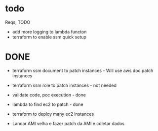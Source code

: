 # todo

Reqs, TODO
 - add more logging to lambda functon
 - terraform to enable ssm quick setup



# DONE
 - terraform ssm document to patch instances - Will use aws doc patch instances
 - terraform ssm role to patch instances - not needed
 - validate code, poc execution - done
 - lambda to find ec2 to patch - done
 - terraform to deploy many ec2 instances 
 
 - Lancar AMI velha e fazer patch da AMI e coletar dados
 